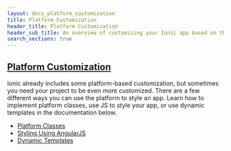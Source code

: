 ```yaml
---
layout: docs_platform_customization
title: Platform Customization
header_title: Platform Customization
header_sub_title: An overview of customizing your Ionic app based on the platform
search_sections: true
---
```


<!-- Platform Customization
  ================================================== -->

<section class="docs-section active" id="platform-customization">

  <h1 class="title"><a href="#platform-customization">Platform Customization</a></h1>

  <p>Ionic already includes some platform-based customization, but sometimes you need your project to be even more customized. There are a few different ways you can use the platform to style an app. Learn how to implement platform classes, use JS to style your app, or use dynamic templates in the documentation below.</p>

  <ul>
    <li><a href="/docs/platform-customization/platform-classes.html">Platform Classes</a></li>
    <li><a href="/docs/platform-customization/styling-angularjs.html">Styling Using AngularJS</a></li>
    <li><a href="/docs/platform-customization/dynamic-templates.html">Dynamic Templates</a></li>
  </ul>
</section>
